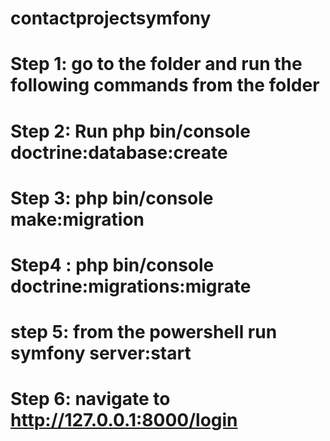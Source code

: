 # contactprojectsymfony
# Step 1: go to the folder and run the following commands from the folder
# Step 2: Run php bin/console doctrine:database:create
# Step 3: php bin/console make:migration
# Step4 : php bin/console doctrine:migrations:migrate
# step 5: from the powershell run symfony server:start
# Step 6: navigate to http://127.0.0.1:8000/login
